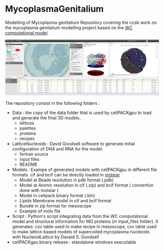 # MycoplasmaGenitalium
Modelling of Mycoplasma genitalium
Repository covering the ccsb work on the mycoplasma genitalium modelling project based on the [WC computational model](https://doi.org/10.1016/j.cell.2012.05.044).


![mesoscope](https://github.com/ccsb-scripps/MycoplasmaGenitalium/blob/main/Models/CaptureMesoscope.PNG)



The repository consist in the following folders :
* Data : the copy of the data folder that is used by cellPACKgpu to load and generate the final 3D models.
    * lattices
    * palettes
    * proteins
    * recipes
* LatticeNucleoids : David Goodsell software to generate initial configuration of DNA and RNA for the model.
    * fortran source
    * input files
    * README
* Models : Exampe of generated models with cellPACKgpu in different file formats. cif and bcif can be directly loaded in [molstar](https://molstar.org/)
    * Model at Beads resolution in pdb format (.pdb) 
    * Model at Atomic resolution in cif (.zip) and bcif format ( convertion done with molstar )
    * Model in cellpack binary format (.bin)
    * Lipids Membrane model in cif and bcif format
    * Bundle in zip format for mesoscope
    * Example of molx file   
* Script : Python's script integrating data from the WC computational model and structural information for MG proteins (in input_files folder). It generates: csv table used to make recipe in mesoscope, csv table used to make lattice-based models of supercoiled mycoplasma nucleoids with NucleoidLattice by Davaid S. Goodsell
* cellPACKgpu binary release : standalone windows executable 
## 
